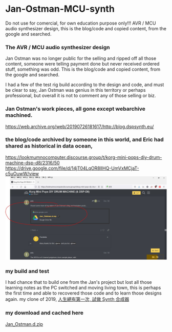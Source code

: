# Jan-Ostman-MCU-synth
Do not use for comercial, for own education purpose only!!! AVR / MCU audio synthesizer design, this is the blog/code and copied content, from the google and searched.   

### The AVR / MCU audio synthesizer design  
Jan Ostman was no longer public for the selling and ripped off all those content, someone were telling payment done but never received ordered stuff, something was odd. This is the blog/code and copied content, from the google and searched.

I had a few of the test rig build according to the design and code, and must be clear to say, Jan Ostman was genius in this territory or perhaps professional, but overall it is not to comment any of those selling or biz.

### Jan Ostman's work pieces, all gone except webarchive machined.  
https://web.archive.org/web/20190726181617/http://blog.dspsynth.eu/

### the blog/code archived by someone in this world, and Eric had shared as historical in data ocean,  
https://lookmumnocomputer.discourse.group/t/korg-mini-pops-diy-drum-machine-dsp-d8/2316/50
https://drive.google.com/file/d/14jT04LqOR8lIHQ-UmVxMCjaT-c5uOuwW/view
![sources.JPG](sources.JPG)   



### my build and test
I had chance that to build one from the Jan's project but lost all those learning notes as the PC switched and moving living town, this is perhaps the first time and able to recovered those code and to learn those designs again.
my clone of 2019, [人生總有第一次, 試做 Synth 合成器](https://xiaolaba.wordpress.com/2019/03/05/%e4%ba%ba%e7%94%9f%e7%b8%bd%e6%9c%89%e7%ac%ac%e4%b8%80%e6%ac%a1-%e8%a9%a6%e5%81%9a-synth-%e5%90%88%e6%88%90%e5%99%a8/)  

### my download and cached here
[Jan_Ostman.d.zip](Jan_Ostman.d.zip)
